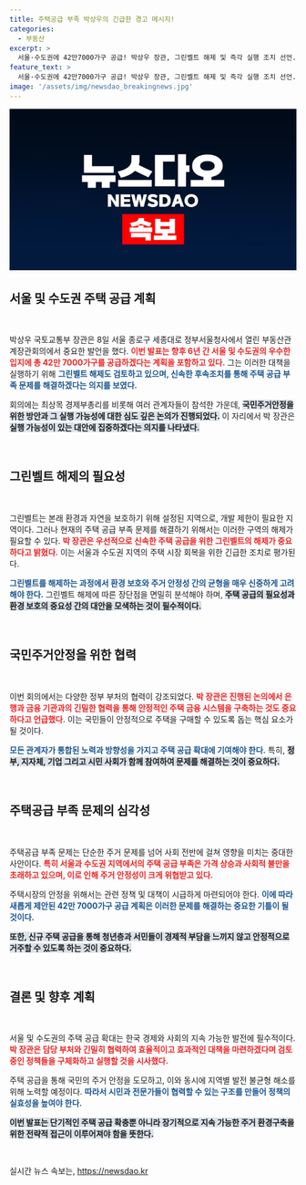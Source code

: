 ```yaml
---
title: 주택공급 부족 박상우의 긴급한 경고 메시지!
categories:
  - 부동산
excerpt: >
  서울·수도권에 42만7000가구 공급! 박상우 장관, 그린벨트 해제 및 즉각 실행 조치 선언. 주택 공급 부족 해소의 새로운 전환점이 될까?
feature_text: >
  서울·수도권에 42만7000가구 공급! 박상우 장관, 그린벨트 해제 및 즉각 실행 조치 선언. 주택 공급 부족 해소의 새로운 전환점이 될까?
image: '/assets/img/newsdao_breakingnews.jpg'
---
```


<p><img src="/assets/img/newsdao_breakingnews.jpg" alt="cryptoinkorea 속보" /></p>

<h2 data-ke-size="size26">서울 및 수도권 주택 공급 계획</h2>

<p data-ke-size="size16">&nbsp;</p>

<p>박상우 국토교통부 장관은 8일 서울 종로구 세종대로 정부서울청사에서 열린 부동산관계장관회의에서 중요한 발언을 했다. <b><span style="color: #ee2323;">이번 발표는 향후 6년 간 서울 및 수도권의 우수한 입지에 총 42만 7000가구를 공급하겠다는 계획을 포함하고 있다.</span></b> 그는 이러한 대책을 실행하기 위해 <b><span style="color: #1a5490;">그린벨트 해제도 검토하고 있으며, 신속한 후속조치를 통해 주택 공급 부족 문제를 해결하겠다는 의지를 보였다.</span></b></p>

<p>회의에는 최상목 경제부총리를 비롯해 여러 관계자들이 참석한 가운데, <b><span style="background-color: #21538527;">국민주거안정을 위한 방안과 그 실행 가능성에 대한 심도 깊은 논의가 진행되었다.</span></b> 이 자리에서 박 장관은 <b><span style="background-color: #21538527;">실행 가능성이 있는 대안에 집중하겠다는 의지를 나타냈다.</span></b> </p>

<p data-ke-size="size16">&nbsp;</p>

<h2 data-ke-size="size26">그린벨트 해제의 필요성</h2>

<p data-ke-size="size16">&nbsp;</p>

<p>그린벨트는 본래 환경과 자연을 보호하기 위해 설정된 지역으로, 개발 제한이 필요한 지역이다. 그러나 현재의 주택 공급 부족 문제를 해결하기 위해서는 이러한 구역의 해제가 필요할 수 있다. <b><span style="color: #ee2323;">박 장관은 우선적으로 신속한 주택 공급을 위한 그린벨트의 해제가 중요하다고 밝혔다.</span></b> 이는 서울과 수도권 지역의 주택 시장 회복을 위한 긴급한 조치로 평가된다.</p>

<p><b><span style="color: #1a5490;">그린벨트를 해제하는 과정에서 환경 보호와 주거 안정성 간의 균형을 매우 신중하게 고려해야 한다.</span></b> 그린벨트 해제에 따른 장단점을 면밀히 분석해야 하며, <b><span style="background-color: #21538527;">주택 공급의 필요성과 환경 보호의 중요성 간의 대안을 모색하는 것이 필수적이다.</span></b> </p>

<p data-ke-size="size16">&nbsp;</p>

<h2 data-ke-size="size26">국민주거안정을 위한 협력</h2>

<p data-ke-size="size16">&nbsp;</p>

<p>이번 회의에서는 다양한 정부 부처의 협력이 강조되었다. <b><span style="color: #ee2323;">박 장관은 진행된 논의에서 은행과 금융 기관과의 긴밀한 협력을 통해 안정적인 주택 금융 시스템을 구축하는 것도 중요하다고 언급했다.</span></b> 이는 국민들이 안정적으로 주택을 구매할 수 있도록 돕는 핵심 요소가 될 것이다.</p>

<p><b><span style="color: #1a5490;">모든 관계자가 통합된 노력과 방향성을 가지고 주택 공급 확대에 기여해야 한다.</span></b> 특히, <b><span style="background-color: #21538527;">정부, 지자체, 기업 그리고 시민 사회가 함께 참여하여 문제를 해결하는 것이 중요하다.</span></b> </p>

<p data-ke-size="size16">&nbsp;</p>

<h2 data-ke-size="size26">주택공급 부족 문제의 심각성</h2>

<p data-ke-size="size16">&nbsp;</p>

<p>주택공급 부족 문제는 단순한 주거 문제를 넘어 사회 전반에 걸쳐 영향을 미치는 중대한 사안이다. <b><span style="color: #ee2323;">특히 서울과 수도권 지역에서의 주택 공급 부족은 가격 상승과 사회적 불만을 초래하고 있으며, 이로 인해 주거 안정성이 크게 위협받고 있다.</span></b> </p>

<p>주택시장의 안정을 위해서는 관련 정책 및 대책이 시급하게 마련되어야 한다. <b><span style="color: #1a5490;">이에 따라 새롭게 제안된 42만 7000가구 공급 계획은 이러한 문제를 해결하는 중요한 기틀이 될 것이다.</span></b> </p>

<p><b><span style="background-color: #21538527;">또한, 신규 주택 공급을 통해 청년층과 서민들이 경제적 부담을 느끼지 않고 안정적으로 거주할 수 있도록 하는 것이 중요하다.</span></b></p>

<p data-ke-size="size16">&nbsp;</p>

<h2 data-ke-size="size26">결론 및 향후 계획</h2>

<p data-ke-size="size16">&nbsp;</p>

<p>서울 및 수도권의 주택 공급 확대는 한국 경제와 사회의 지속 가능한 발전에 필수적이다. <b><span style="color: #ee2323;">박 장관은 담당 부처와 긴밀히 협력하여 효율적이고 효과적인 대책을 마련하겠다며 검토 중인 정책들을 구체화하고 실행할 것을 시사했다.</span></b> </p>

<p>주택 공급을 통해 국민의 주거 안정을 도모하고, 이와 동시에 지역별 발전 불균형 해소를 위해 노력할 예정이다. <b><span style="color: #1a5490;">따라서 시민과 전문가들이 협력할 수 있는 구조를 만들어 정책의 실효성을 높여야 한다.</span></b> </p>

<p><b><span style="background-color: #21538527;">이번 발표는 단기적인 주택 공급 확충뿐 아니라 장기적으로 지속 가능한 주거 환경구축을 위한 전략적 접근이 이루어져야 함을 뜻한다.</span></b> </p>

<p data-ke-size="size16">&nbsp;</p>
실시간 뉴스 속보는, <a href="https://newsdao.kr" rel="dofollow">https://newsdao.kr</a>


